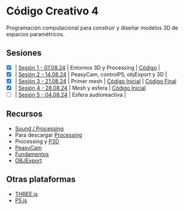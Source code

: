 # Código Creativo 4

Programación computacional para construir y diseñar modelos 3D de espacios paramétricos.

## Sesiones

- [x] | [Sesión 1 - 07.08.24](./sesiones/s01.md) | Entornos 3D y Processing | [Código](https://gist.github.com/EmilioOcelotl/65ccdd8617f94157c3e804cb0566f599) |
- [x] | [Sesión 2 - 14.08.24](./sesiones/s02.md) | PeasyCam, controlP5, objExport y 3D | 
- [x] | [Sesión 3 - 21.08.24](./sesiones/s03.md) | Primer mesh | [Código Inicial](https://gist.github.com/EmilioOcelotl/792802292be2d412902f9b514fbf47b9) | [Código Final](https://gist.github.com/EmilioOcelotl/35218f701f72b6060a3dd8d44cca56c4)
- [x] | [Sesión 4 - 28.08.24](./sesiones/s04.md) | Mesh y esfera | [Código Inicial](https://gist.github.com/EmilioOcelotl/2d4b7ab46a03388d9c52a4543a825107)
- [ ] | [Sesión 5 - 04.08.24](./sesiones/s05.md) | Esfera audioreactiva |

## Recursos

- [Sound / Processing](https://processing.org/tutorials/sound/)
- Para descargar [Processing](https://processing.org/download)
- Processing y [P3D](https://processing.org/tutorials/p3d)
- [PeasyCam](https://mrfeinberg.com/peasycam/)
- [Fundamentos](https://threejs.org/manual/#en/fundamentals)
- [OBJExport](https://n-e-r-v-o-u-s.com/tools/obj/)

## Otras plataformas

- [THREE.js](https://threejs.org/)
- [P5.js](https://p5js.org/)